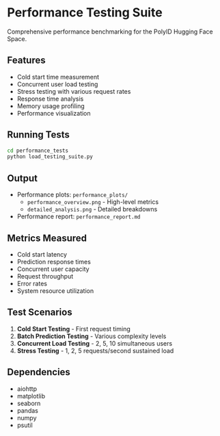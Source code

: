 # Performance Testing Suite

Comprehensive performance benchmarking for the PolyID Hugging Face Space.

## Features

- Cold start time measurement
- Concurrent user load testing
- Stress testing with various request rates
- Response time analysis
- Memory usage profiling
- Performance visualization

## Running Tests

```bash
cd performance_tests
python load_testing_suite.py
```

## Output

- Performance plots: `performance_plots/`
  - `performance_overview.png` - High-level metrics
  - `detailed_analysis.png` - Detailed breakdowns
- Performance report: `performance_report.md`

## Metrics Measured

- Cold start latency
- Prediction response times
- Concurrent user capacity
- Request throughput
- Error rates
- System resource utilization

## Test Scenarios

1. **Cold Start Testing** - First request timing
2. **Batch Prediction Testing** - Various complexity levels
3. **Concurrent Load Testing** - 2, 5, 10 simultaneous users
4. **Stress Testing** - 1, 2, 5 requests/second sustained load

## Dependencies

- aiohttp
- matplotlib
- seaborn
- pandas
- numpy
- psutil